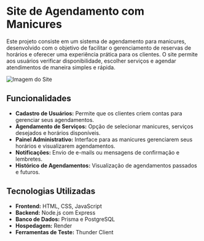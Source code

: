 # Site de Agendamento com Manicures

Este projeto consiste em um sistema de agendamento para manicures, desenvolvido com o objetivo de facilitar o gerenciamento de reservas de horários e oferecer uma experiência prática para os clientes. O site permite aos usuários verificar disponibilidade, escolher serviços e agendar atendimentos de maneira simples e rápida.

![Imagem do Site](https://via.placeholder.com/800x400 "Exemplo da Interface do Site")

## Funcionalidades

- **Cadastro de Usuários:** Permite que os clientes criem contas para gerenciar seus agendamentos.
- **Agendamento de Serviços:** Opção de selecionar manicures, serviços desejados e horários disponíveis.
- **Painel Administrativo:** Interface para as manicures gerenciarem seus horários e visualizarem agendamentos.
- **Notificações:** Envio de e-mails ou mensagens de confirmação e lembretes.
- **Histórico de Agendamentos:** Visualização de agendamentos passados e futuros.

## Tecnologias Utilizadas

- **Frontend:** HTML, CSS, JavaScript
- **Backend:** Node.js com Express
- **Banco de Dados:** Prisma e PostgreSQL
- **Hospedagem:** Render
- **Ferramentas de Teste:** Thunder Client
